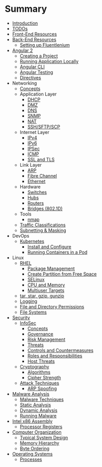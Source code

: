 # Summary

* [Introduction](README.md)
* [TODOs](todos.md)
* [Front-End Resources](front-end-resources.md)
* [Back-End Resources](back-end-resources.md)
  * [Setting up Fluentlenium](back-end-resources/setting-up-fluentlenium.md)
* [Angular 2](angular-2.md)
  * [Creating a Project](angular-2/creating-a-project.md)
  * [Running Application Locally](angular-2/running-application-locally.md)
  * [Angular CLI](angular-2/angular-cli.md)
  * [Angular Testing](angular-2/angular-testing.md)
  * [Directives](angular-2/directives.md)
* Networking
  * [Concepts](concepts.md)
  * Application Layer
    * [DHCP](dhcp.md)
    * [DMZ](dmz.md)
    * [DNS](dns.md)
    * [SNMP](snmp.md)
    * [NAT](nat.md)
    * [SSH/SFTP/SCP](sshsftpscp.md)
  * Internet Layer
    * [IPv4](ipv4.md)
    * [IPv6](ipv6.md)
    * [IPSec](ipsec.md)
    * [ICMP](icmp.md)
    * [SSL and TLS](ssl-and-tls.md)
  * Link Layer
    * [ARP](arp.md)
    * [Fibre Channel](fibre-channel.md)
    * [Ethernet](ethernet.md)
  * Hardware
    * [Switches](switches.md)
    * [Hubs](hubs.md)
    * [Routers](routers.md)
    * [Bridges \(802.1D\)](bridges-8021d.md)
  * Tools
    * [nmap](tools.md)
  * [Traffic Classifications](traffic-classifications.md)
  * [Subnetting & Masking](subnetting-and-masking.md)
* DevOps
  * [Kubernetes](kubernetes.md)
    * [Install and Configure](kubernetes/install-and-configure.md)
    * [Running Containers in a Pod](kubernetes/running-containers-in-a-pod.md)
* Linux
  * [RHEL](rhel.md)
    * [Package Management](package-management.md)
    * [Create Partition from Free Space](create-partition-from-free-space.md)
    * [SELinux](selinux.md)
    * [CPU and Memory](cpu-and-memory.md)
    * [Multiuser Targets](multiuser-targets.md)
  * [tar, star, gzip, gunzip](tar-star-gzip-gunzip.md)
  * [Logging](logging.md)
  * [File and Directory Permissions](file-and-directory-permissions.md)
  * [File Systems](file-systems.md)
* [Security](security.md)
  * [InfoSec](security/infosec.md)
    * [Concepts](security/infosec/concepts.md)
    * [Governance](security/infosec/governance.md)
    * [Risk Management](security/infosec/risk-management.md)
    * [Threats](security/infosec/threats.md)
    * [Controls and Countermeasures](security/infosec/controls-and-countermeasures.md)
    * [Roles and Responsibilities](security/infosec/roles-and-responsibilities.md)
    * [Host Threats](security/infosec/host-threats.md)
  * [Cryptography](security/cryptography.md)
    * [Algorithms](security/cryptography/algorithms.md)
    * [Cipher Strength](security/cryptography/cipher-strength.md)
  * [Attack Techniques](security/attack-techniques.md)
    * [ARP Spoofing](security/attack-techniques/arp-spoofing.md)
* [Malware Analysis](malware-analysis.md)
  * [Malware Techniques](malware-techniques.md)
  * [Static Analysis](static-analysis.md)
  * [Dynamic Analysis](dynamic-analysis.md)
  * [Running Malware](running-malware.md)
* [Intel x86 Assembly](intel-x86-assembly.md)
  * [Processor Registers](/x86-assembly/processor-registers.md)
* [Computer Organization](/computer-organization.md)
  * [Typical System Design](/computer-organization/typical-system-design.md)
  * [Memory Hierarchy](/computer-organization/memory-hierarchy.md)
  * [Byte Ordering](/computer-organization/byte-ordering.md)
* [Operating Systems](operating-systems.md)
  * [Processes](/processes.md)



